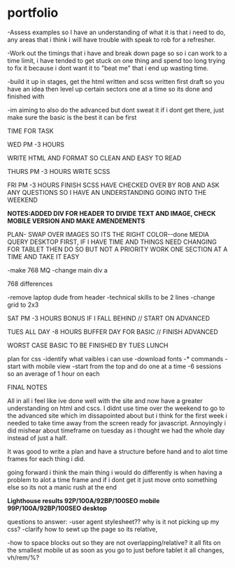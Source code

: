 # portfolio


-Assess examples so I have an understanding of what it is that i need to do, any areas that i think i will have trouble with speak to rob for a refresher.

-Work out the timings that i have and break down page so so i can work to a time limit, i have tended to get stuck on one thing and spend too long trying to fix it because i dont want it to "beat me" that i end up wasting time. 

-build it up in stages, get the html written and scss written first draft so you have an idea then level up certain sectors one at a time so its done and finished with

-im aiming to also do the advanced but dont sweat it if i dont get there, just make sure the basic is the best it can be first

TIME FOR TASK

WED PM          -3 HOURS   

 WRITE HTML AND FORMAT SO CLEAN AND EASY TO READ

THURS PM        -3 HOURS
WRITE SCSS

FRI PM          -3 HOURS
FINISH SCSS     HAVE CHECKED OVER BY ROB AND ASK ANY QUESTIONS SO I HAVE AN UNDERSTANDING GOING INTO THE WEEKEND

**NOTES:ADDED DIV FOR HEADER TO DIVIDE TEXT AND IMAGE, CHECK MOBILE VERSION AND MAKE AMENDEMENTS**


PLAN-
SWAP OVER IMAGES SO ITS THE RIGHT COLOR--done
MEDIA QUERY DESKTOP FIRST, IF I HAVE TIME AND THINGS NEED CHANGING FOR TABLET THEN DO SO BUT NOT A PRIORITY
WORK ONE SECTION AT A TIME AND TAKE IT EASY


-make 768 MQ
-change main div a

768 differences

-remove laptop dude from header
-technical skills to be 2 lines
-change grid to 2x3


SAT PM          -3 HOURS
BONUS IF I FALL BEHIND // START ON ADVANCED

TUES ALL DAY    -8 HOURS 
    BUFFER DAY FOR BASIC // FINISH ADVANCED

 WORST CASE BASIC TO BE FINISHED BY TUES LUNCH


plan for css
-identify what vaibles i can use
-download fonts
-* commands
-start with mobile view
-start from the top and do one at a time 
-6 sessions so an average of 1 hour on each

FINAL NOTES

All in all i feel like ive done well with the site and now have a greater understanding on html and cscs. I didnt use time over the weekend to go to the advanced site which im dissapointed about but i think for the first week i needed to take time away from the screen ready for javascript. Annoyingly i did mishear about timeframe on tuesday as i thought we had the whole day instead of just a half.

It was good to write a plan and have a structure before hand and to alot time frames for each thing i did.

going forward i think the main thing i would do differently is when having a problem to alot a time frame and if i dont get it just move onto something else so its not a manic rush at the end


**Lighthouse results 92P/100A/92BP/100SEO mobile   99P/100A/92BP/100SEO desktop**

questions to answer:
-user agent stylesheet?? why is it not picking up my css?
-clarify how to sewt up the page so its relative, 

-how to space blocks out so they are not overlapping/relative? it all fits on the smallest mobile ut as soon as you go to just before tablet it all changes, vh/rem/%?





